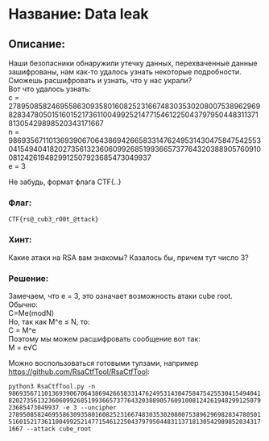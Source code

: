 # Название: Data leak
## Описание:
Наши безопасники обнаружили утечку данных, перехваченные данные зашифрованы, нам как-то удалось узнать некоторые подробности.  
Сможешь расшифровать и узнать, что у нас украли?  
Вот что удалось узнать:  
c = 278950858246955863093580160825231667483035302080075389629698283478050151601521736110049925214771546122504379795044831137181305429898520343171667  
n = 9869356711013693906706438694266583314762495314304758475425530415494041820273561323606099268519936657377643203889057609100812426194829912507923685473049937  
e = 3  

Не забудь, формат флага CTF{..}
### Флаг: 
`CTF{rs@_cub3_r00t_@ttack}`
### Хинт:
Какие атаки на RSA вам знакомы? Казалось бы, причем тут число 3?
### Решение:
Замечаем, что e = 3, это означает возможность атаки cube root.  
Обычно:  
C=Me(modN)  
Но, так как M^e ≤ N, то:  
C = M^e  
Поэтому мы можем расшифровать сообщение вот так:  
M = e√C  
  
Можно воспользоваться готовыми тулзами, например https://github.com/RsaCtfTool/RsaCtfTool:  

`python3 RsaCtfTool.py -n 9869356711013693906706438694266583314762495314304758475425530415494041820273561323606099268519936657377643203889057609100812426194829912507923685473049937 -e 3 --uncipher 278950858246955863093580160825231667483035302080075389629698283478050151601521736110049925214771546122504379795044831137181305429898520343171667 --attack cube_root`

